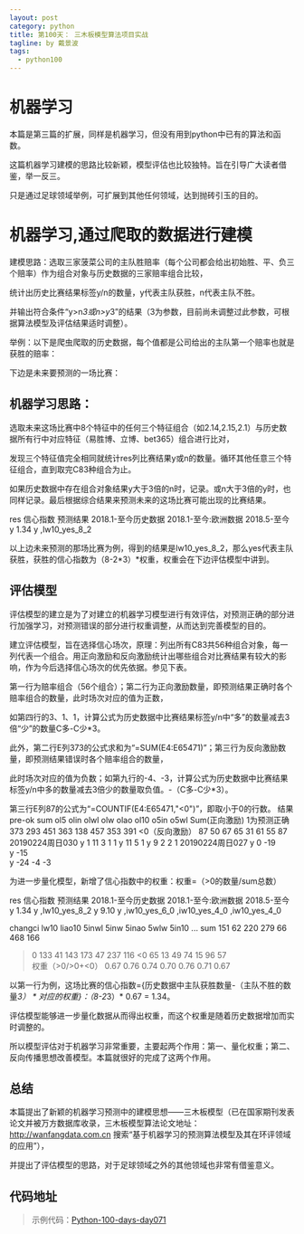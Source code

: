 ```yaml
---
layout: post
category: python
title: 第100天： 三木板模型算法项目实战
tagline: by 戴景波
tags: 
  - python100
---
```


# 机器学习

本篇是第三篇的扩展，同样是机器学习，但没有用到python中已有的算法和函数。

这篇机器学习建模的思路比较新颖，模型评估也比较独特。旨在引导广大读者借鉴，举一反三。

只是通过足球领域举例，可扩展到其他任何领域，达到抛砖引玉的目的。

<!--more-->

# 机器学习,通过爬取的数据进行建模

建模思路：选取三家菠菜公司的主队胜赔率（每个公司都会给出初始胜、平、负三个赔率）作为组合对象与历史数据的三家赔率组合比较，

统计出历史比赛结果标签y/n的数量，y代表主队获胜，n代表主队不胜。

并输出符合条件“y>n*3或n>y*3”的结果（3为参数，目前尚未调整过此参数，可根据算法模型及评估结果适时调整）。

举例：以下是爬虫爬取的历史数据，每个值都是公司给出的主队第一个赔率也就是获胜的赔率：

下边是未来要预测的一场比赛：



## 机器学习思路：

选取未来这场比赛中8个特征中的任何三个特征组合（如2.14,2.15,2.1）与历史数据所有行中对应特征（易胜博、立博、bet365）组合进行比对，

发现三个特征值完全相同就统计res列比赛结果y或n的数量。循环其他任意三个特征组合，直到取完C83种组合为止。

如果历史数据中存在组合对象结果y大于3倍的n时，记录。或n大于3倍的y时，也同样记录。最后根据综合结果来预测未来的这场比赛可能出现的比赛结果。

res	信心指数	预测结果	2018.1-至今历史数据	2018.1-至今:欧洲数据	2018.5-至今
y	1.34 	 	  y								,lw10_yes_8_2

以上边未来预测的那场比赛为例，得到的结果是lw10_yes_8_2，那么yes代表主队获胜，获胜的信心指数为（8-2*3）*权重，权重会在下边评估模型中讲到。

## 评估模型

评估模型的建立是为了对建立的机器学习模型进行有效评估，对预测正确的部分进行加强学习，对预测错误的部分进行权重调整，从而达到完善模型的目的。

建立评估模型，旨在选择信心场次，原理：列出所有C83共56种组合对象，每一列代表一个组合。用正向激励和反向激励统计出哪些组合对比赛结果有较大的影响，作为今后选择信心场次的优先依据。参见下表。

第一行为赔率组合（56个组合）；第二行为正向激励数量，即预测结果正确时各个赔率组合的数量，此时场次对应的值为正数，

如第四行的3、1、1，计算公式为历史数据中比赛结果标签y/n中“多”的数量减去3倍“少”的数量C多-C少*3。

此外，第二行E列373的公式求和为“=SUM(E4:E65471)”；第三行为反向激励数量，即预测结果错误时各个赔率组合的数量，

此时场次对应的值为负数；如第九行的-4、-3，计算公式为历史数据中比赛结果标签y/n中多的数量减去3倍少的数量取负值。-（C多-C少*3）。

第三行E列87的公式为“=COUNTIF(E4:E65471,"<0")”，即取小于0的行数。
	结果	pre-ok		sum	ol5	olin	olwl	olw	olao	ol10	o5in	o5wl
Sum(正向激励)	1为预测正确		373	293	451	363	138	457	353	391
<0（反向激励）				87	50	67	65	31	61	55	87
20190224周日030	y	1	11				3	1			1
		y		11				5				1
		y		9				2	2			1
20190224周日027	y	0	-19								
		y		-15								
		y		-24			-4			-3		

为进一步量化模型，新增了信心指数中的权重：权重=（>0的数量/sum总数）

res	信心指数	预测结果	2018.1-至今历史数据	2018.1-至今:欧洲数据	2018.5-至今
y	1.34 	y			,lw10_yes_8_2
y	9.10 	y	,iw10_yes_6_0	,iw10_yes_4_0	,iw10_yes_4_0

changci 	lw10	liao10	5inwl	5inw	5inao	5wlw	5in10	...
sum	151	62	220	279	66	468	166	
>0	133	41	143	173	47	237	116	
<0	65	13	49	74	15	96	57	
权重（>0/>0+<0）	0.67	0.76 	0.74 	0.70	0.76	0.71 	0.67	

以第一行为例，这场比赛的信心指数={历史数据中主队获胜数量-（主队不胜的数量*3） * 对应的权重}：（8-2*3）* 0.67 = 1.34。

评估模型能够进一步量化数据从而得出权重，而这个权重是随着历史数据增加而实时调整的。

所以模型评估对于机器学习非常重要，主要起两个作用：第一、量化权重；第二、反向传播思想改善模型。本篇就很好的完成了这两个作用。

## 总结

本篇提出了新颖的机器学习预测中的建模思想——三木板模型（已在国家期刊发表论文并被万方数据库收录，三木板模型算法论文地址：http://wanfangdata.com.cn 搜索“基于机器学习的预测算法模型及其在环评领域的应用”），

并提出了评估模型的思路，对于足球领域之外的其他领域也非常有借鉴意义。

## 代码地址



> 示例代码：[Python-100-days-day071](https://github.com/JustDoPython/python-100-day/tree/master/day-100)

